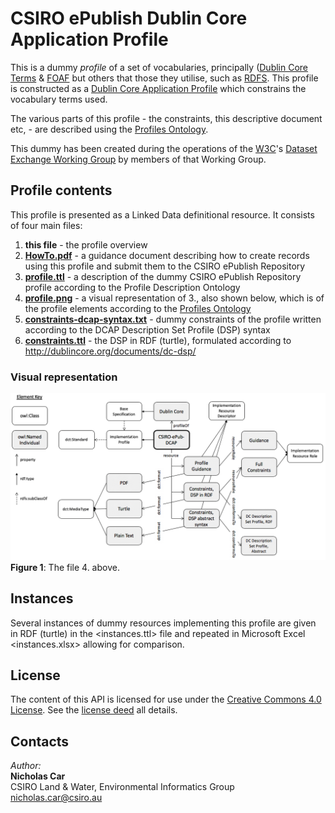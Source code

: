 # CSIRO ePublish Dublin Core Application Profile

This is a dummy *profile* of a set of vocabularies, principally ([Dublin Core Terms](http://www.dublincore.org/documents/dcmi-terms/) & 
[FOAF](http://xmlns.com/foaf/spec/) but others that those they utilise, such as [RDFS](https://www.w3.org/TR/rdf-schema/).
This profile is constructed as a [Dublin Core Application Profile](http://dublincore.org/documents/profile-guidelines/) 
which constrains the vocabulary terms used. 

The various parts of this profile - the constraints, this descriptive document etc, - are described using the 
[Profiles Ontology](https://w3c.github.io/dxwg/profilesont/).

This dummy has been created during the operations of the [W3C](https://www.w3.org/)'s
[Dataset Exchange Working Group](https://www.w3.org/2017/dxwg/) by members of that Working Group.


## Profile contents
This profile is presented as a Linked Data definitional resource. It consists of four main files:

1. **this file** - the profile overview
2. **[HowTo.pdf](HowTo.pdf)** - a guidance document describing how to create records using this profile and submit them to the CSIRO ePublish Repository
3. **[profile.ttl](profile.ttl)** - a description of the dummy CSIRO ePublish Repository profile according to the Profile Description Ontology
4. **[profile.png](profile.png)** - a visual representation of 3., also shown below, which is of the profile elements according to the [Profiles Ontology](https://w3c.github.io/dxwg/profilesont/)
5. **[constraints-dcap-syntax.txt](constraints-dcap-syntax.txt)** - dummy constraints of the profile written according to the DCAP Description Set Profile (DSP) syntax
6. **[constraints.ttl](constraints.ttl)** - the DSP in RDF (turtle), formulated according to <http://dublincore.org/documents/dc-dsp/>

### Visual representation
![](profile.png)  
**Figure 1**: The file 4. above.


## Instances
Several instances of dummy resources implementing this profile are given in RDF (turtle) in the <instances.ttl> file and repeated in Microsoft Excel <instances.xlsx> allowing for comparison. 

## License
The content of this API is licensed for use under the [Creative Commons 4.0 License](https://creativecommons.org/licenses/by/4.0/). See the [license deed](LICENSE) all details.


## Contacts
*Author:*  
**Nicholas Car**  
CSIRO Land & Water, Environmental Informatics Group  
<nicholas.car@csiro.au>

